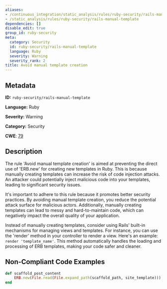 ```yaml
---
aliases:
- /continuous_integration/static_analysis/rules/ruby-security/rails-manual-template
- /static_analysis/rules/ruby-security/rails-manual-template
dependencies: []
disable_edit: true
group_id: ruby-security
meta:
  category: Security
  id: ruby-security/rails-manual-template
  language: Ruby
  severity: Warning
  severity_rank: 2
title: Avoid manual template creation
---
```

<!--  SOURCED FROM https://github.com/DataDog/datadog-static-analyzer-rule-docs -->


## Metadata
**ID:** `ruby-security/rails-manual-template`

**Language:** Ruby

**Severity:** Warning

**Category:** Security

**CWE**: [79](https://cwe.mitre.org/data/definitions/79.html)

## Description
The rule 'Avoid manual template creation' is aimed at preventing the direct use of 'ERB.new' for creating new templates in Ruby. This is because manually creating templates can increase the risk of code injection attacks. An attacker could potentially inject malicious code into your templates, leading to significant security issues.

It's important to adhere to this rule because it promotes better security practices. By avoiding manual template creation, you reduce the potential attack surface for malicious actors. Additionally, manually creating templates can lead to messy and hard-to-maintain code, which can negatively impact the overall quality of your application.

Instead of manually creating templates, consider using Rails' built-in mechanisms for managing views and templates. For instance, you can use the 'render' method in your controller to render a view. Here's an example: `render 'template_name'`. This method automatically handles the loading and processing of ERB templates, making your code safer and cleaner.

## Non-Compliant Code Examples
```ruby
def scaffold_post_content
    ERB.new(File.read(File.expand_path(scaffold_path, site_template))).result
end
```
